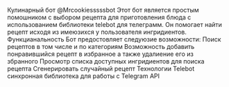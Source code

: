 Кулинарный бот @Mrcookiesssssbot
Этот бот является простым помошником с выбором рецепта для приготовления блюда с использованием библиотеки telebot для телеграмм.
Он помогает найти рецепт исходя из имеюзихся у пользователя ингридиентов.
Функцианальность 
Бот предостовляет следуюзие возможности:
Поиск рецептов в том числе и по категориям 
Возможность добавить понравившийся рецепт в избранное а также удалиение его из збранного 
Просмотр списка доступных ингридиентов для поиска рецепта 
Сгенерировать случайный рецепт 
Технологии 
Telebot синхронная библиотека для работы с Telegram API


